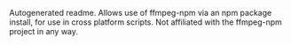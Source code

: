 Autogenerated readme. Allows use of ffmpeg-npm via an npm package install, for use in cross platform scripts. Not affiliated with the ffmpeg-npm project in any way.